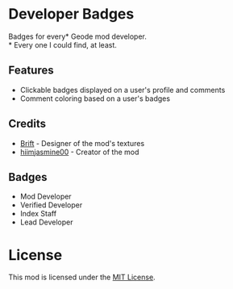 # Developer Badges
Badges for every* Geode mod developer.\
\* Every one I could find, at least.

## Features
- Clickable badges displayed on a user's profile and comments
- Comment coloring based on a user's badges

## Credits
- [Brift](https://gdbrowser.com/u/14114548) - Designer of the mod's textures
- [hiimjasmine00](https://gdbrowser.com/u/7466002) - Creator of the mod

## Badges
- Mod Developer
- Verified Developer
- Index Staff
- Lead Developer

# License
This mod is licensed under the [MIT License](./LICENSE).